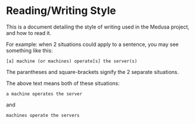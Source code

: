 # Reading/Writing Style
This is a document detailing the style of writing used in the Medusa project,
and how to read it.

For example: when 2 situations could apply to a sentence, you may see something
like this:

```
[a] machine (or machines) operate[s] the server(s)
```

The parantheses and square-brackets signify the 2 separate situations.

The above text means both of these situations:

```
a machine operates the server
```

and

```
machines operate the servers
```